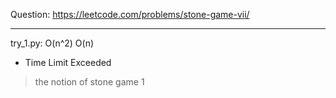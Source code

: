 Question: https://leetcode.com/problems/stone-game-vii/

---

try_1.py: O(n^2) O(n)
* Time Limit Exceeded

> the notion of stone game 1
